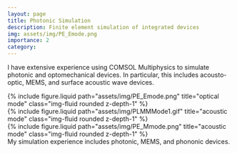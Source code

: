 ```yaml
---
layout: page
title: Photonic Simulation
description: Finite element simulation of integrated devices
img: assets/img/PE_Emode.png
importance: 2
category: 
---
```


I have extensive experience using COMSOL Multiphysics to simulate photonic and optomechanical devices. In particular, this includes acousto-optic, MEMS, and surface acoustic wave devices.

<div class="row">
    <div class="col-sm mt-3 mt-md-0">
        {% include figure.liquid path="assets/img/PE_Emode.png" title="optical mode" class="img-fluid rounded z-depth-1" %}
    </div>
    <div class="col-sm mt-3 mt-md-0">
        {% include figure.liquid path="assets/img/PLMMMode1.gif" title="acoustic mode" class="img-fluid rounded z-depth-1" %}
    </div>
    <div class="col-sm mt-3 mt-md-0">
        {% include figure.liquid path="assets/img/PE_Mmode.png" title="acoustic mode" class="img-fluid rounded z-depth-1" %}
    </div>
</div>
<div class="caption">
    My simulation experience includes photonic, MEMS, and phononic devices.
</div>